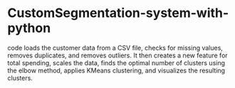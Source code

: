 # CustomSegmentation-system-with-python
code loads the customer data from a CSV file, checks for missing values, removes duplicates, and removes outliers. It then creates a new feature for total spending, scales the data, finds the optimal number of clusters using the elbow method, applies KMeans clustering, and visualizes the resulting clusters.
